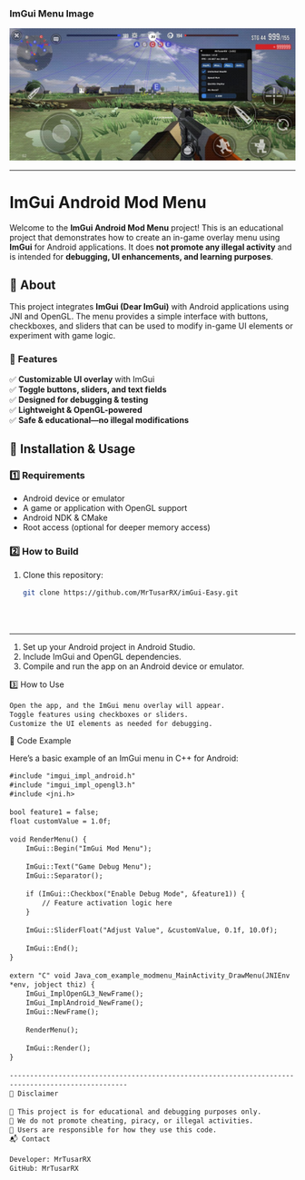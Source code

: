 ### ImGui Menu Image
![LGLGUI](https://github.com/MrTusarRX/imGui-Easy/blob/main/IMG_20240507_114319_278.jpg)
***
# ImGui Android Mod Menu

Welcome to the **ImGui Android Mod Menu** project! This is an educational project that demonstrates how to create an in-game overlay menu using **ImGui** for Android applications. It does **not promote any illegal activity** and is intended for **debugging, UI enhancements, and learning purposes**.

## 🔹 About

This project integrates **ImGui (Dear ImGui)** with Android applications using JNI and OpenGL. The menu provides a simple interface with buttons, checkboxes, and sliders that can be used to modify in-game UI elements or experiment with game logic.

### 📌 **Features**
✅ **Customizable UI overlay** with ImGui  
✅ **Toggle buttons, sliders, and text fields**  
✅ **Designed for debugging & testing**  
✅ **Lightweight & OpenGL-powered**  
✅ **Safe & educational—no illegal modifications**  

## 🚀 Installation & Usage

### 1️⃣ **Requirements**
- Android device or emulator  
- A game or application with OpenGL support  
- Android NDK & CMake  
- Root access (optional for deeper memory access)  

### 2️⃣ **How to Build**
1. Clone this repository:
   ```bash
   git clone https://github.com/MrTusarRX/imGui-Easy.git





-----------------------------------------------------------------------------------------------------------
   1. Set up your Android project in Android Studio.
   2. Include ImGui and OpenGL dependencies.
   3. Compile and run the app on an Android device or emulator.

3️⃣ How to Use

    Open the app, and the ImGui menu overlay will appear.
    Toggle features using checkboxes or sliders.
    Customize the UI elements as needed for debugging.

🔧 Code Example

Here’s a basic example of an ImGui menu in C++ for Android:
```#include "imgui.h"
#include "imgui_impl_android.h"
#include "imgui_impl_opengl3.h"
#include <jni.h>

bool feature1 = false;
float customValue = 1.0f;

void RenderMenu() {
    ImGui::Begin("ImGui Mod Menu");

    ImGui::Text("Game Debug Menu");
    ImGui::Separator();

    if (ImGui::Checkbox("Enable Debug Mode", &feature1)) {
        // Feature activation logic here
    }

    ImGui::SliderFloat("Adjust Value", &customValue, 0.1f, 10.0f);

    ImGui::End();
}

extern "C" void Java_com_example_modmenu_MainActivity_DrawMenu(JNIEnv *env, jobject thiz) {
    ImGui_ImplOpenGL3_NewFrame();
    ImGui_ImplAndroid_NewFrame();
    ImGui::NewFrame();

    RenderMenu(); 

    ImGui::Render();
}

---------------------------------------------------------------------------------------------------
📜 Disclaimer

🔹 This project is for educational and debugging purposes only.
🔹 We do not promote cheating, piracy, or illegal activities.
🔹 Users are responsible for how they use this code.
📬 Contact

Developer: MrTusarRX
GitHub: MrTusarRX







